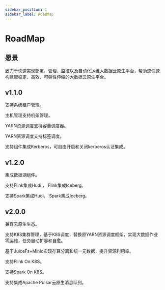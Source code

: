 ```yaml
---
sidebar_position: 1
sidebar_label: RoadMap
---
```


# RoadMap

## 愿景
致力于快速实现部署、管理、监控以及自动化运维大数据云原生平台，帮助您快速构建起稳定、高效、可弹性伸缩的大数据云原生平台。

## v1.1.0

支持系统租户管理。

主机管理支持机架管理。

YARN资源调度支持容量调度器。

YARN资源调度支持标签调度。

支持组件集成Kerberos，可自由开启和关闭kerberos认证集成。

## v1.2.0

集成数据湖组件。

支持Flink集成Hudi ， Flink集成Iceberg。

支持Spark集成Hudi， Spark集成Iceberg。

## v2.0.0

兼容云原生生态。

支持K8S集群管理，基于K8S调度，替换原YARN资源调度框架，实现大数据作业零运维，任务自动扩容和自愈。

基于JuiceFs+Minio实现存算分离和统一元数据，提升资源利用率。

支持Flink On K8S。

支持Spark On K8S。

支持集成Apache Pulsar云原生消息队列。
